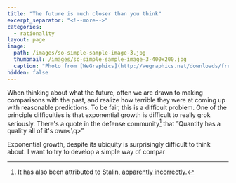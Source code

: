 ```yaml
---
title: "The future is much closer than you think"
excerpt_separator: "<!--more-->"
categories:
  - rationality
layout: page
image: 
  path: /images/so-simple-sample-image-3.jpg
  thumbnail: /images/so-simple-sample-image-3-400x200.jpg
  caption: "Photo from [WeGraphics](http://wegraphics.net/downloads/free-ultimate-blurred-background-pack/)"
hidden: false
---
```


When thinking about what the future, often we are drawn to making comparisons
with the past, and realize how terrible they were at coming up with reasonable
predictions. To be fair, this is a difficult problem. One of the principle
difficulties is that exponential growth is difficult to really grok
seriously. There's a quote in the defense community[^1] that <q>Quantity has a
quality all of it's own<\q>

[^1]: It has also been attributed to Stalin, [apparently
	incorrectly](https://www.quora.com/Who-said-Quantity-has-a-quality-all-its-own).

Exponential growth, despite its ubiquity is surprisingly difficult to think
about. I want to try to develop a simple way of compar
